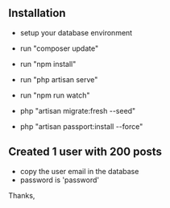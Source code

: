 ## Installation

- setup your database environment

- run "composer update"
- run "npm install"
- run "php artisan serve"
- run "npm run watch"
- php "artisan migrate:fresh --seed"
- php "artisan passport:install --force"

## Created 1 user with 200 posts

- copy the user email in the database
- password is 'password'


Thanks,


